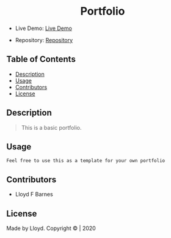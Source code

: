 <div align="center">

# Portfolio

</div>

- Live Demo: [Live Demo](https://lbarnes86.github.io/Portfolio/.)

- Repository: [Repository](https://github.com/lbarnes86/Portfolio)

## Table of Contents

- [Description](#description)
- [Usage](#usage)
- [Contributors](#contributors)
- [License](#license)

## Description

>This is a basic portfolio.

## Usage

```
Feel free to use this as a template for your own portfolio

```

## Contributors

- Lloyd F Barnes 

## License
Made by Lloyd. Copyright © | 2020
